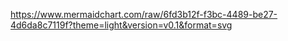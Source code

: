 https://www.mermaidchart.com/raw/6fd3b12f-f3bc-4489-be27-4d6da8c7119f?theme=light&version=v0.1&format=svg
